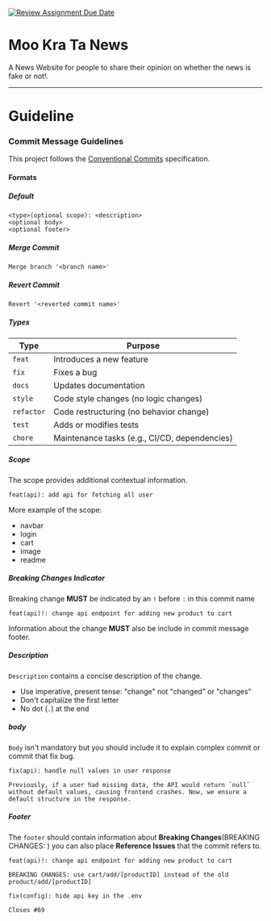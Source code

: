 [![Review Assignment Due Date](https://classroom.github.com/assets/deadline-readme-button-22041afd0340ce965d47ae6ef1cefeee28c7c493a6346c4f15d667ab976d596c.svg)](https://classroom.github.com/a/k6kO_4Go)

# Moo Kra Ta News

A News Website for people to share their opinion on whether the news is fake or not!.

----

# Guideline
### Commit Message Guidelines
This project follows the [Conventional Commits](https://www.conventionalcommits.org/en/v1.0.0/) specification.

#### **Formats**
##### Default
```
<type>(optional scope): <description>
<optional body>
<optional footer>
``` 

##### Merge Commit
```
Merge branch '<branch name>'
```

##### Revert Commit
```
Revert '<reverted commit name>'
```

##### Types
| Type      | Purpose                                                                 |
|-----------|-------------------------------------------------------------------------|
| `feat`    | Introduces a new feature                                                |
| `fix`     | Fixes a bug                                                             |
| `docs`    | Updates documentation                                                   |
| `style`   | Code style changes (no logic changes)                                   |
| `refactor`| Code restructuring (no behavior change)                                 |
| `test`    | Adds or modifies tests                                                  |
| `chore`   | Maintenance tasks (e.g., CI/CD, dependencies)                           |

##### Scope
The scope provides additional contextual information.
```
feat(api): add api for fetching all user
```
More example of the scope:
- navbar
- login
- cart
- image
- readme

##### Breaking Changes Indicator
Breaking change **MUST** be indicated by an `!` before `:` in this commit name
```
feat(api)!: change api endpoint for adding new product to cart
```
Information about the change **MUST** also be include in commit message footer.

##### Description
`Description` contains a concise description of the change.
- Use imperative, present tense: "change" not "changed" or "changes"
- Don't capitalize the first letter
- No dot (`.`) at the end

##### body
`Body` isn't mandatory but you should include it to explain complex commit or commit that fix bug.
```
fix(api): handle null values in user response

Previously, if a user had missing data, the API would return `null` without default values, causing frontend crashes. Now, we ensure a default structure in the response.
```

##### Footer
The `footer` should contain information about **Breaking Changes**(BREAKING CHANGES: ) you can also place **Reference Issues** that the commit refers to.
```
feat(api)!: change api endpoint for adding new product to cart

BREAKING CHANGES: use cart/add/[productID] instead of the old product/add/[productID]
```
```
fix(config): hide api key in the .env

Closes #69
```